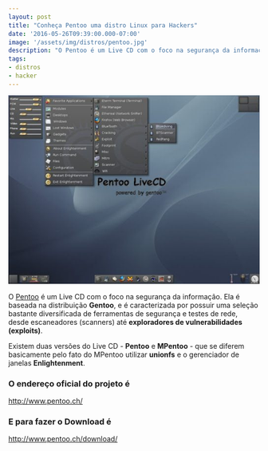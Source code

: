 ```yaml
---
layout: post
title: "Conheça Pentoo uma distro Linux para Hackers"
date: '2016-05-26T09:39:00.000-07:00'
image: '/assets/img/distros/pentoo.jpg'
description: "O Pentoo é um Live CD com o foco na segurança da informação."
tags:
- distros
- hacker
---
```



<script>window.location = "http://terminalroot.com.br/2018/02/como-instalar-o-pentoo-um-gentoo-para-pentest.html";</script>


![Conheça Pentoo uma distro Linux para Hackers](/assets/img/distros/pentoo.jpg "Conheça Pentoo uma distro Linux para Hackers")

O [Pentoo](http://www.pentoo.ch/) é um Live CD com o foco na segurança da informação. Ela é baseada na distribuição __Gentoo__, e é caracterizada por possuir uma seleção bastante diversificada de ferramentas de segurança e testes de rede, desde escaneadores (scanners) até __exploradores de vulnerabilidades (exploits)__.

Existem duas versões do Live CD - __Pentoo__ e __MPentoo__ - que se diferem basicamente pelo fato do MPentoo utilizar __unionfs__ e o gerenciador de janelas __Enlightenment__.

### O endereço oficial do projeto é
<http://www.pentoo.ch/>

### E para fazer o Download é
<http://www.pentoo.ch/download/>

<script async src="https://pagead2.googlesyndication.com/pagead/js/adsbygoogle.js"></script>

<!-- Informat -->
<ins class="adsbygoogle"
 style="display:block"
 data-ad-client="ca-pub-2838251107855362"
 data-ad-slot="2327980059"
 data-ad-format="auto"
 data-full-width-responsive="true"></ins>

<script>
(adsbygoogle = window.adsbygoogle || []).push({});
</script>

